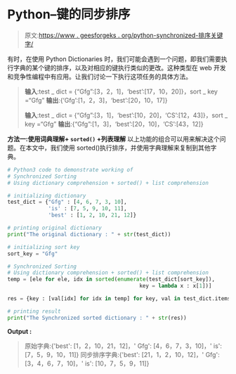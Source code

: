# Python–键的同步排序

> 原文:[https://www . geesforgeks . org/python-synchronized-排序关键字/](https://www.geeksforgeeks.org/python-synchronized-sorting-of-keys/)

有时，在使用 Python Dictionaries 时，我们可能会遇到一个问题，即我们需要执行字典的某个键的排序，以及对相应的键执行类似的更改。这种类型在 web 开发和竞争性编程中有应用。让我们讨论一下执行这项任务的具体方法。

> **输入**:test _ dict = {“Gfg”:[3，2，1]，‘best’:[17，10，20]}，sort _ key =“Gfg”
> **输出**:{‘Gfg’:[1，2，3]，‘best’:[20，10，17]}
> 
> **输入**:test _ dict = {“Gfg”:[3，1]，‘best’:[10，20]，‘CS’:[12，43]}，sort _ key =“Gfg”
> **输出**:{“Gfg”:[1，3]，‘best’:[20，10]，‘CS’:[43，12]}

**方法一:使用词典理解+ `sorted()` +列表理解**
以上功能的组合可以用来解决这个问题。在本文中，我们使用 sorted()执行排序，并使用字典理解来复制到其他字典。

```py
# Python3 code to demonstrate working of 
# Synchronized Sorting 
# Using dictionary comprehension + sorted() + list comprehension

# initializing dictionary
test_dict = {"Gfg" : [4, 6, 7, 3, 10], 
             'is' : [7, 5, 9, 10, 11],
             'best' : [1, 2, 10, 21, 12]}

# printing original dictionary
print("The original dictionary : " + str(test_dict))

# initializing sort key
sort_key = "Gfg"

# Synchronized Sorting 
# Using dictionary comprehension + sorted() + list comprehension
temp = [ele for ele, idx in sorted(enumerate(test_dict[sort_key]),
                                          key = lambda x : x[1])]

res = {key : [val[idx] for idx in temp] for key, val in test_dict.items()}

# printing result 
print("The Synchronized sorted dictionary : " + str(res)) 
```

**Output :**

> 原始字典:{'best': [1，2，10，21，12]，' Gfg': [4，6，7，3，10]，' is': [7，5，9，10，11]}
> 同步排序字典:{'best': [21，1，2，10，12]，' Gfg': [3，4，6，7，10]，' is': [10，7，5，9，11]}
